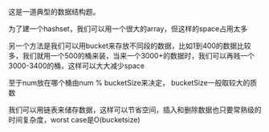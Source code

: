 这是一道典型的数据结构题。

为了建一个hashset，我们可以用一个很大的array，但这样的space占用太多

另一个方法是我们可以用bucket来存放不同段的数据，比如1到400的数据比较多，我们就用一个500的桶来装，当来一个3000+的数据时，我们可以再贱一个3000-3400的桶，这样可以大大减少space

至于num放在哪个桶由num % bucketSize来决定， bucketSize一般取较大的质数

我们可以用链表来储存数据，这样可以节省空间，插入和删除数据也只要常熟级的时间复杂度，worst case是O(bucketsize)

